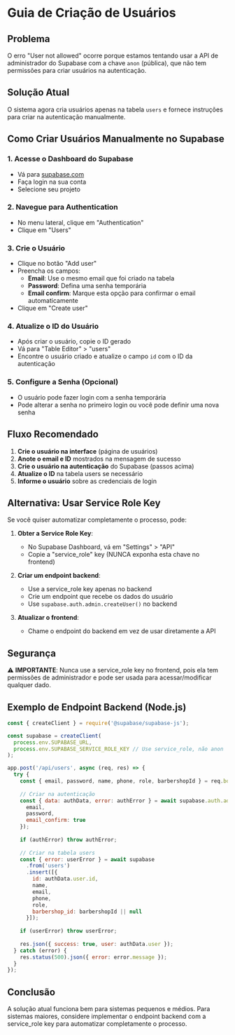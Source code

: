 # Guia de Criação de Usuários

## Problema
O erro "User not allowed" ocorre porque estamos tentando usar a API de administrador do Supabase com a chave `anon` (pública), que não tem permissões para criar usuários na autenticação.

## Solução Atual
O sistema agora cria usuários apenas na tabela `users` e fornece instruções para criar na autenticação manualmente.

## Como Criar Usuários Manualmente no Supabase

### 1. Acesse o Dashboard do Supabase
- Vá para [supabase.com](https://supabase.com)
- Faça login na sua conta
- Selecione seu projeto

### 2. Navegue para Authentication
- No menu lateral, clique em "Authentication"
- Clique em "Users"

### 3. Crie o Usuário
- Clique no botão "Add user"
- Preencha os campos:
  - **Email**: Use o mesmo email que foi criado na tabela
  - **Password**: Defina uma senha temporária
  - **Email confirm**: Marque esta opção para confirmar o email automaticamente
- Clique em "Create user"

### 4. Atualize o ID do Usuário
- Após criar o usuário, copie o ID gerado
- Vá para "Table Editor" > "users"
- Encontre o usuário criado e atualize o campo `id` com o ID da autenticação

### 5. Configure a Senha (Opcional)
- O usuário pode fazer login com a senha temporária
- Pode alterar a senha no primeiro login ou você pode definir uma nova senha

## Fluxo Recomendado

1. **Crie o usuário na interface** (página de usuários)
2. **Anote o email e ID** mostrados na mensagem de sucesso
3. **Crie o usuário na autenticação** do Supabase (passos acima)
4. **Atualize o ID** na tabela users se necessário
5. **Informe o usuário** sobre as credenciais de login

## Alternativa: Usar Service Role Key

Se você quiser automatizar completamente o processo, pode:

1. **Obter a Service Role Key**:
   - No Supabase Dashboard, vá em "Settings" > "API"
   - Copie a "service_role" key (NUNCA exponha esta chave no frontend)

2. **Criar um endpoint backend**:
   - Use a service_role key apenas no backend
   - Crie um endpoint que recebe os dados do usuário
   - Use `supabase.auth.admin.createUser()` no backend

3. **Atualizar o frontend**:
   - Chame o endpoint do backend em vez de usar diretamente a API

## Segurança

⚠️ **IMPORTANTE**: Nunca use a service_role key no frontend, pois ela tem permissões de administrador e pode ser usada para acessar/modificar qualquer dado.

## Exemplo de Endpoint Backend (Node.js)

```javascript
const { createClient } = require('@supabase/supabase-js');

const supabase = createClient(
  process.env.SUPABASE_URL,
  process.env.SUPABASE_SERVICE_ROLE_KEY // Use service_role, não anon
);

app.post('/api/users', async (req, res) => {
  try {
    const { email, password, name, phone, role, barbershopId } = req.body;
    
    // Criar na autenticação
    const { data: authData, error: authError } = await supabase.auth.admin.createUser({
      email,
      password,
      email_confirm: true
    });
    
    if (authError) throw authError;
    
    // Criar na tabela users
    const { error: userError } = await supabase
      .from('users')
      .insert([{
        id: authData.user.id,
        name,
        email,
        phone,
        role,
        barbershop_id: barbershopId || null
      }]);
    
    if (userError) throw userError;
    
    res.json({ success: true, user: authData.user });
  } catch (error) {
    res.status(500).json({ error: error.message });
  }
});
```

## Conclusão

A solução atual funciona bem para sistemas pequenos e médios. Para sistemas maiores, considere implementar o endpoint backend com a service_role key para automatizar completamente o processo. 
